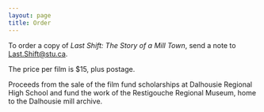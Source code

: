 ```yaml
---
layout: page
title: Order
---
```


<p>
To order a copy of <em>Last Shift: The Story of a Mill Town</em>, send a note to 
<a href="mailto:Last.Shift@stu.ca">Last.Shift@stu.ca</a>.
</p>

<p class="mt-5">
The price per film is $15, plus postage.
</p>

<p class="mt-5">
Proceeds from the sale of the film fund scholarships at Dalhousie Regional High School
and fund the work of the Restigouche Regional Museum, home to the Dalhousie mill archive.
</p>
